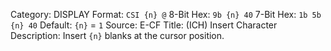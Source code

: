 Category: DISPLAY
Format: `CSI {n} @`
8-Bit Hex: `9b {n} 40`
7-Bit Hex: `1b 5b {n} 40`
Default: `{n}` = `1`
Source: E-CF
Title: (ICH) Insert Character
Description: Insert `{n}` blanks at the cursor position.
